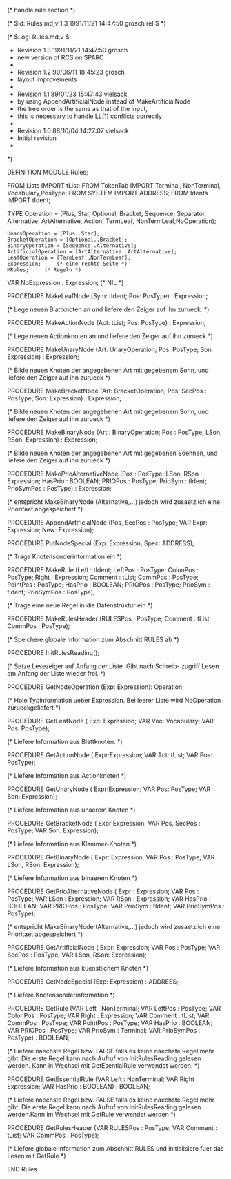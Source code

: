 (* handle rule section *)

(* $Id: Rules.md,v 1.3 1991/11/21 14:47:50 grosch rel $ *)

(* $Log: Rules.md,v $
 * Revision 1.3  1991/11/21  14:47:50  grosch
 * new version of RCS on SPARC
 *
 * Revision 1.2  90/06/11  18:45:23  grosch
 * layout improvements
 * 
 * Revision 1.1	 89/01/23  15:47:43  vielsack
 * by using AppendArtificialNode instead of MakeArtificialNode
 * the tree order is the same as that of the input,
 * this is necessary to handle LL(1) conflicts correctly
 * 
 * Revision 1.0	 88/10/04  14:27:07  vielsack
 * Initial revision
 * 
 *)

DEFINITION MODULE Rules;

  FROM Lists	IMPORT tList;
  FROM TokenTab IMPORT Terminal, NonTerminal, Vocabulary,PosType;
  FROM SYSTEM	IMPORT ADDRESS;
  FROM Idents	IMPORT tIdent;

  TYPE
    Operation = (Plus, Star, Optional, Bracket, Sequence, Separator, Alternative,
       ArtAlternative, Action, TermLeaf, NonTermLeaf,NoOperation);

    UnaryOperation = [Plus..Star];
    BracketOperation = [Optional..Bracket];
    BinaryOperation = [Sequence..Alternative];
    ArtificialOperation = [ArtAlternative..ArtAlternative];
    LeafOperation = [TermLeaf..NonTermLeaf];
    Expression;		(* eine rechte Seite *)
    MRules;		(* Regeln *)

  VAR NoExpression : Expression;	(* NIL *)

  PROCEDURE MakeLeafNode
    (Sym: tIdent;
     Pos: PosType) : Expression;
 
  (* Lege neuen Blattknoten an und liefere den Zeiger auf ihn
     zurueck. *)


  PROCEDURE MakeActionNode
    (Act: tList;
     Pos: PosType) : Expression;
  
  (* Lege neuen Actionknoten an und liefere den Zeiger auf ihn
     zurueck *)

  
  PROCEDURE MakeUnaryNode
    (Art: UnaryOperation;
     Pos: PosType;
     Son: Expression) : Expression;

  (* Bilde neuen Knoten der angegebenen Art mit gegebenem Sohn,
     und liefere den Zeiger auf ihn zurueck *)
  

  PROCEDURE MakeBracketNode
    (Art: BracketOperation;
     Pos,
     SecPos : PosType;
     Son: Expression) : Expression;

  (* Bilde neuen Knoten der angegebenen Art mit gegebenem Sohn,
     und liefere den Zeiger auf ihn zurueck *)
  

  PROCEDURE MakeBinaryNode
    (Art : BinaryOperation;
     Pos : PosType;
     LSon,
     RSon: Expression) : Expression;

  (* Bilde neuen Knoten der angegebenen Art mit gegebenen Soehnen,
     und liefere den Zeiger auf ihn zurueck *)


  PROCEDURE MakePrioAlternativeNode
    (Pos	: PosType;
     LSon,
     RSon	: Expression;
     HasPrio	: BOOLEAN;
     PRIOPos	: PosType;
     PrioSym	: tIdent;
     PrioSymPos : PosType) : Expression;
  
  (* entspricht MakeBinaryNode (Alternative,...) jedoch wird zusaetzlich
     eine Prioritaet abgespeichert *)


  PROCEDURE AppendArtificialNode
    (Pos, SecPos : PosType;
     VAR Expr: Expression;
     New: Expression);

  PROCEDURE PutNodeSpecial
    (Exp:  Expression;
     Spec: ADDRESS);
  
  (* Trage Knotensonderinformation ein *)
     

  PROCEDURE MakeRule
    (Left	: tIdent;
     LeftPos	: PosType;
     ColonPos	: PosType;
     Right	: Expression;
     Comment	: tList;
     CommPos	: PosType;
     PointPos	: PosType;
     HasPrio	: BOOLEAN;
     PRIOPos	: PosType;
     PrioSym	: tIdent;
     PrioSymPos : PosType);

  (* Trage eine neue Regel in die Datenstruktur ein *)


  PROCEDURE MakeRulesHeader
    (RULESPos	: PosType;
     Comment	: tList;
     CommPos	: PosType);

  (* Speichere globale Information zum Abschnitt RULES ab *)


  PROCEDURE InitRulesReading(); 

  (* Setze Lesezeiger auf Anfang der Liste. Gibt nach Schreib-
     zugriff Lesen am Anfang der Liste wieder frei. *)
      

  PROCEDURE GetNodeOperation (Exp: Expression): Operation;

  (* Hole Typinformation ueber Expression. Bei leerer Liste wird
     NoOperation zurueckgeliefert *)


  PROCEDURE GetLeafNode
    (	 Exp: Expression;
     VAR Voc: Vocabulary;
     VAR Pos: PosType);
 
  (* Liefere Information aus Blattknoten. *)


  PROCEDURE GetActionNode
    (	 Expr:Expression;
     VAR Act: tList;
     VAR Pos: PosType);
  
  (* Liefere Information aus Actionknoten *)

  
  PROCEDURE GetUnaryNode
    (	 Expr:Expression;
     VAR Pos: PosType;
     VAR Son: Expression);

  (* Liefere Information aus unaerem Knoten *) 
  

  PROCEDURE GetBracketNode
    (	 Expr:Expression;
     VAR Pos,
	 SecPos : PosType;
     VAR Son: Expression);

  (* Liefere Information aus Klammer-Knoten *) 
  

  PROCEDURE GetBinaryNode
    (	 Expr: Expression;
     VAR Pos : PosType;
     VAR LSon,
     RSon: Expression);

  (* Liefere Information aus binaerem Knoten *)

  PROCEDURE GetPrioAlternativeNode
    (	 Expr	    : Expression;
     VAR Pos	    : PosType;
     VAR LSon	    : Expression;
     VAR RSon	    : Expression;
     VAR HasPrio    : BOOLEAN;
     VAR PRIOPos    : PosType;
     VAR PrioSym    : tIdent;
     VAR PrioSymPos : PosType);
  
  (* entspricht MakeBinaryNode (Alternative,...) jedoch wird zusaetzlich
     eine Prioritaet abgespeichert *)


  PROCEDURE GetArtificialNode
    (	 Expr: Expression;
     VAR Pos : PosType;
     VAR SecPos : PosType;
     VAR LSon,
     RSon: Expression);

  (* Liefere Information aus kuenstlichem Knoten *)


  PROCEDURE GetNodeSpecial
    (Exp:  Expression) : ADDRESS;
  
  (* Liefere Knotensonderinformation *)
     

  PROCEDURE GetRule
    (VAR Left	    : NonTerminal;
     VAR LeftPos    : PosType;
     VAR ColonPos   : PosType;
     VAR Right	    : Expression;
     VAR Comment    : tList;
     VAR CommPos    : PosType;
     VAR PointPos   : PosType;
     VAR HasPrio    : BOOLEAN;
     VAR PRIOPos    : PosType;
     VAR PrioSym    : Terminal;
     VAR PrioSymPos : PosType) : BOOLEAN;

  (* Liefere naechste Regel bzw. FALSE falls es keine naechste Regel
     mehr gibt. Die erste Regel kann nach Aufruf von InitRulesReading
     gelesen werden. Kann in Wechsel mit GetEsentialRule verwendet 
     werden. *)

  PROCEDURE GetEssentialRule
    (VAR Left	    : NonTerminal;
     VAR Right	    : Expression;
     VAR HasPrio    : BOOLEAN) : BOOLEAN;

  (* Liefere naechste Regel bzw. FALSE falls es keine naechste Regel
     mehr gibt. Die erste Regel kann nach Aufruf von InitRulesReading
     gelesen werden.Kann im Wechsel mit GetRule verwendet werden *)

  PROCEDURE GetRulesHeader
    (VAR RULESPos   : PosType;
     VAR Comment    : tList;
     VAR CommPos    : PosType);

  (* Liefere globale Information zum Abschnitt RULES und initialisiere
     fuer das Lesen mit GetRule *)
  

END Rules.

